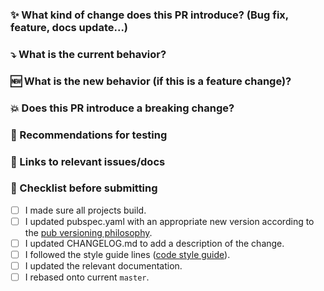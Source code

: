 ### :sparkles: What kind of change does this PR introduce? (Bug fix, feature, docs update...)


### :arrow_heading_down: What is the current behavior?


### :new: What is the new behavior (if this is a feature change)?


### :boom: Does this PR introduce a breaking change?


### :bug: Recommendations for testing


### :memo: Links to relevant issues/docs


### :thinking: Checklist before submitting

- [ ] I made sure all projects build.
- [ ] I updated pubspec.yaml with an appropriate new version according to the [pub versioning philosophy](https://dart.dev/tools/pub/versioning).
- [ ] I updated CHANGELOG.md to add a description of the change.
- [ ] I followed the style guide lines ([code style guide](https://github.com/Baseflow/flutter-geocoding/blob/master/CONTRIBUTING.md)).
- [ ] I updated the relevant documentation.
- [ ] I rebased onto current `master`.
